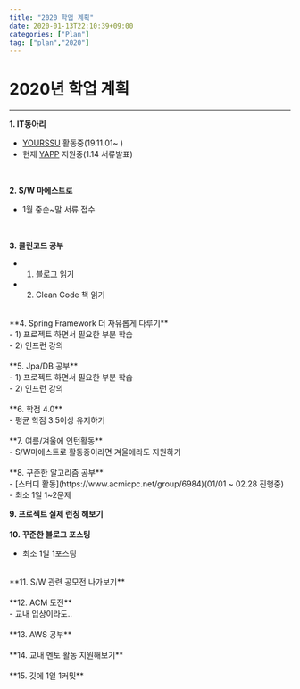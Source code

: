 ```yaml
---
title: "2020 학업 계획"
date: 2020-01-13T22:10:39+09:00
categories: ["Plan"]
tag: ["plan","2020"]
---
```


# **2020년 학업 계획**
---


**1. IT동아리**<br>
- [YOURSSU](https://yourssu.com/) 활동중(19.11.01~ )<br>
- 현재 [YAPP](http://yapp.co.kr/) 지원중(1.14 서류발표)<br>
<br>

**2. S/W 마에스트로**<br>
- 1월 중순~말 서류 접수<br>
<br>

**3. 클린코드 공부**<br>
- 1) [블로그](https://github.com/Yooii-Studios/Clean-Code) 읽기<br>
- 2) Clean Code 책 읽기<br>
<br>
**4. Spring Framework 더 자유롭게 다루기**<br>
- 1) 프로젝트 하면서 필요한 부분 학습<br>
- 2) 인프런 강의<br>
<br>
**5. Jpa/DB 공부**<br>
- 1) 프로젝트 하면서 필요한 부분 학습<br>
- 2) 인프런 강의<br>
<br>
**6. 학점 4.0**<br>
- 평균 학점 3.5이상 유지하기<br>
<br>
**7. 여름/겨울에 인턴활동**<br>
- S/W마에스트로 활동중이라면 겨울에라도 지원하기<br>
<br>
**8. 꾸준한 알고리즘 공부**<br>
- [스터디 활동](https://www.acmicpc.net/group/6984)(01/01 ~ 02.28 진행중)<br>
- 최소 1일 1~2문제<br>

**9. 프로젝트 실제 런칭 해보기**<br>
<br>
**10. 꾸준한 블로그 포스팅**<br>
- 최소 1일 1포스팅<br>
<br>
**11. S/W 관련 공모전 나가보기**<br>
<br>
**12. ACM 도전**<br>
- 교내 입상이라도..<br>
<br>
**13. AWS 공부**<br>
<br>
**14. 교내 멘토 활동 지원해보기**<br>
<br>
**15. 깃에 1일 1커밋**<br>
<br>
